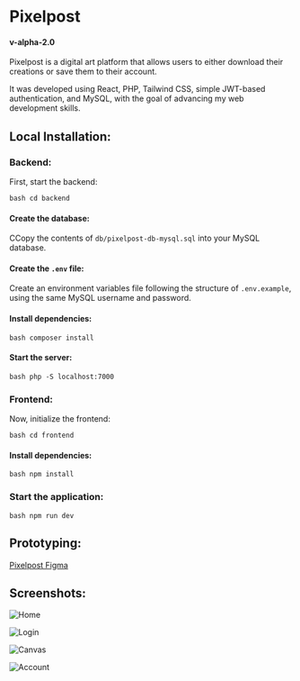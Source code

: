 # Pixelpost
#### v-alpha-2.0

Pixelpost is a digital art platform that allows users to either download their creations or save them to their account. 

It was developed using React, PHP, Tailwind CSS, simple JWT-based authentication, and MySQL, with the goal of advancing my web development skills.

## Local Installation:

### Backend:

First, start the backend:

``bash
cd backend
``

#### Create the database:

CCopy the contents of `db/pixelpost-db-mysql.sql` into your MySQL database.

#### Create the `.env` file:

Create an environment variables file following the structure of `.env.example`, using the same MySQL username and password.

#### Install dependencies:

``bash
composer install
``

#### Start the server:

``bash
php -S localhost:7000
``

### Frontend: 

Now, initialize the frontend:

``bash
cd frontend
``

#### Install dependencies:

``bash
npm install
``

### Start the application:

``bash
npm run dev
``

## Prototyping: 

[Pixelpost Figma](https://www.figma.com/design/sV995gkHQ95o3tC8WoQkkx/Untitled?node-id=109-101&p=f&t=3UoeuqwmI08XuRyU-0)

## Screenshots:

![Home](https://res.cloudinary.com/dp5iuxy1u/image/upload/v1740441430/home-pixelpost_afwi1y.png)

![Login](https://res.cloudinary.com/dp5iuxy1u/image/upload/v1740441431/login-pixelpost_ldkidw.png)

![Canvas](https://res.cloudinary.com/dp5iuxy1u/image/upload/v1740441430/canvas-pixelpost_yluk5q.png)

![Account](https://res.cloudinary.com/dp5iuxy1u/image/upload/v1740441426/account-pixelpost_pezckt.png)